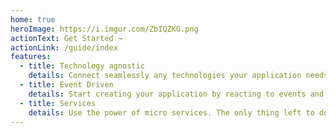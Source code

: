 ```yaml
---
home: true
heroImage: https://i.imgur.com/ZbIQZKG.png
actionText: Get Started →
actionLink: /guide/index
features:
  - title: Technology agnostic
    details: Connect seamlessly any technologies your application needs, from traditional web to new blockchain technologies.
  - title: Event Driven
    details: Start creating your application by reacting to events and build trully real time and scallable applications.
  - title: Services
    details: Use the power of micro services. The only thing left to do is to connect theses services through their events.
---
```

